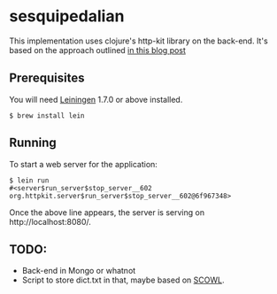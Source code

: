 # sesquipedalian

This implementation uses clojure's http-kit library on the back-end.  It's based
on the approach outlined [in this blog post][blog]

## Prerequisites

You will need [Leiningen][lein] 1.7.0 or above installed.

    $ brew install lein

## Running

To start a web server for the application:

    $ lein run
    #<server$run_server$stop_server__602 org.httpkit.server$run_server$stop_server__602@6f967348>

Once the above line appears, the server is serving on http://localhost:8080/.

## TODO:

- Back-end in Mongo or whatnot
- Script to store dict.txt in that, maybe based on [SCOWL][scowl].

[lein]: https://github.com/technomancy/leiningen
[blog]: http://samrat.me/blog/2013/07/clojure-websockets-with-http-kit/#comments
[scowl]: http://wordlist.sourceforge.net/

